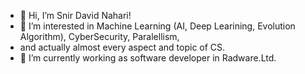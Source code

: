 - 👋 Hi, I’m Snir David Nahari!
- 👀 I’m interested in Machine Learning (AI, Deep Learining, Evolution Algorithm), CyberSecurity, Paralellism, 
- and actually almost every aspect and topic of CS.
- 🌱 I’m currently working as software developer in Radware.Ltd. 


<!---
snir-david/snir-david is a ✨ special ✨ repository because its `README.md` (this file) appears on your GitHub profile.
You can click the Preview link to take a look at your changes.
--->
